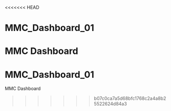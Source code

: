 <<<<<<< HEAD
# MMC_Dashboard_01
MMC Dashboard
=======
# MMC_Dashboard_01
MMC Dashboard
>>>>>>> b07c0ca7a5d68bfc1768c2a4a8b25522624d84a3
